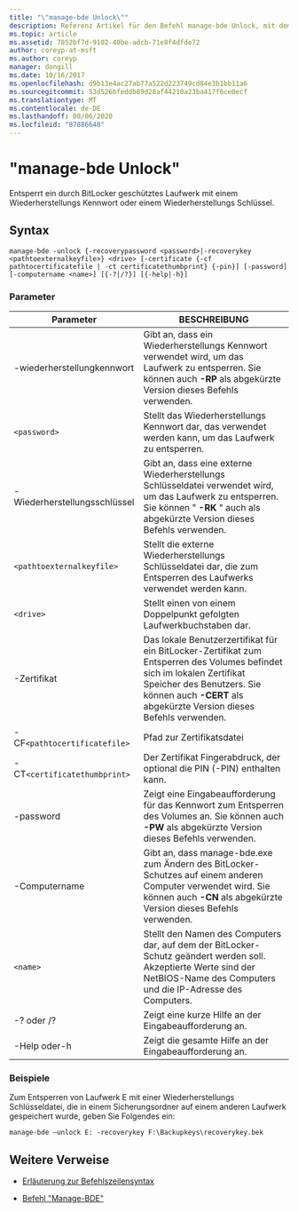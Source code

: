 ```yaml
---
title: "\"manage-bde Unlock\""
description: Referenz Artikel für den Befehl manage-bde Unlock, mit dem ein durch BitLocker geschütztes Laufwerk mithilfe eines Wiederherstellungs Kennworts oder eines Wiederherstellungs Schlüssels entsperrt wird.
ms.topic: article
ms.assetid: 7852bf7d-9102-40be-adcb-71e8f4dfde72
author: coreyp-at-msft
ms.author: coreyp
manager: dongill
ms.date: 10/16/2017
ms.openlocfilehash: d9b13e4ac27ab77a522d223749cd84e3b1bb11a6
ms.sourcegitcommit: 53d526bfeddb89d28af44210a23ba417f6ce0ecf
ms.translationtype: MT
ms.contentlocale: de-DE
ms.lasthandoff: 08/06/2020
ms.locfileid: "87886648"
---
```

# <a name="manage-bde-unlock"></a>"manage-bde Unlock"

Entsperrt ein durch BitLocker geschütztes Laufwerk mit einem Wiederherstellungs Kennwort oder einem Wiederherstellungs Schlüssel.

## <a name="syntax"></a>Syntax

```
manage-bde -unlock {-recoverypassword <password>|-recoverykey <pathtoexternalkeyfile>} <drive> [-certificate {-cf pathtocertificatefile | -ct certificatethumbprint} {-pin}] [-password] [-computername <name>] [{-?|/?}] [{-help|-h}]
```

### <a name="parameters"></a>Parameter

| Parameter | BESCHREIBUNG |
| --------- | ----------- |
| -wiederherstellungkennwort | Gibt an, dass ein Wiederherstellungs Kennwort verwendet wird, um das Laufwerk zu entsperren. Sie können auch **-RP** als abgekürzte Version dieses Befehls verwenden. |
| `<password>` | Stellt das Wiederherstellungs Kennwort dar, das verwendet werden kann, um das Laufwerk zu entsperren. |
| -Wiederherstellungsschlüssel | Gibt an, dass eine externe Wiederherstellungs Schlüsseldatei verwendet wird, um das Laufwerk zu entsperren. Sie können " **-RK** " auch als abgekürzte Version dieses Befehls verwenden. |
| `<pathtoexternalkeyfile>` | Stellt die externe Wiederherstellungs Schlüsseldatei dar, die zum Entsperren des Laufwerks verwendet werden kann. |
| `<drive>` | Stellt einen von einem Doppelpunkt gefolgten Laufwerkbuchstaben dar. |
| -Zertifikat | Das lokale Benutzerzertifikat für ein BitLocker-Zertifikat zum Entsperren des Volumes befindet sich im lokalen Zertifikat Speicher des Benutzers. Sie können auch **-CERT** als abgekürzte Version dieses Befehls verwenden. |
| -CF`<pathtocertificatefile>` | Pfad zur Zertifikatsdatei |
| -CT`<certificatethumbprint>` | Der Zertifikat Fingerabdruck, der optional die PIN (-PIN) enthalten kann. |
| -password | Zeigt eine Eingabeaufforderung für das Kennwort zum Entsperren des Volumes an. Sie können auch **-PW** als abgekürzte Version dieses Befehls verwenden. |
| -Computername | Gibt an, dass manage-bde.exe zum Ändern des BitLocker-Schutzes auf einem anderen Computer verwendet wird. Sie können auch **-CN** als abgekürzte Version dieses Befehls verwenden. |
| `<name>` | Stellt den Namen des Computers dar, auf dem der BitLocker-Schutz geändert werden soll. Akzeptierte Werte sind der NetBIOS-Name des Computers und die IP-Adresse des Computers. |
| -? oder /? | Zeigt eine kurze Hilfe an der Eingabeaufforderung an. |
| -Help oder-h | Zeigt die gesamte Hilfe an der Eingabeaufforderung an. |

### <a name="examples"></a>Beispiele

Zum Entsperren von Laufwerk E mit einer Wiederherstellungs Schlüsseldatei, die in einem Sicherungsordner auf einem anderen Laufwerk gespeichert wurde, geben Sie Folgendes ein:

```
manage-bde –unlock E: -recoverykey F:\Backupkeys\recoverykey.bek
```

## <a name="additional-references"></a>Weitere Verweise

- [Erläuterung zur Befehlszeilensyntax](command-line-syntax-key.md)

- [Befehl "Manage-BDE"](manage-bde.md)
